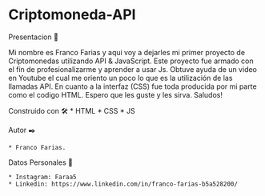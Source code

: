 # Criptomoneda-API

Presentacion 🚀

Mi nombre es Franco Farias y aqui voy a dejarles mi primer proyecto de Criptomonedas utilizando API & JavaScript.
Este proyecto fue armado con el fin de profesionalizarme y aprender a usar Js. 
Obtuve ayuda de un video en Youtube el cual me oriento un poco lo que es la utilización de las llamadas API.
En cuanto a la interfaz (CSS) fue toda producida por mi parte como el codigo HTML.
Espero que les guste y les sirva.
Saludos!

Construido con 🛠️
    * HTML
    * CSS
    * JS

Autor ✒️

    * Franco Farias.

Datos Personales 👦

    * Instagram: Faraa5
    * Linkedin: https://www.linkedin.com/in/franco-farias-b5a528200/

